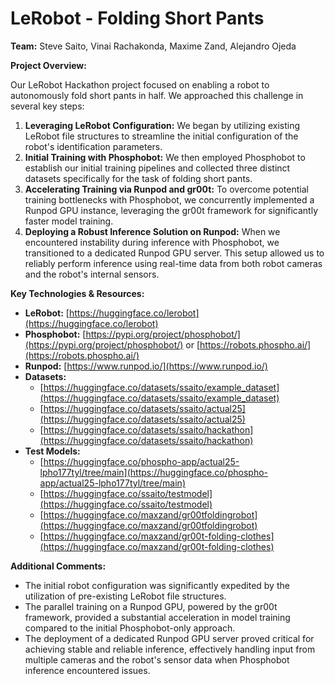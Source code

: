 # LeRobot - Folding Short Pants

**Team:** Steve Saito, Vinai Rachakonda, Maxime Zand, Alejandro Ojeda

**Project Overview:**

Our LeRobot Hackathon project focused on enabling a robot to autonomously fold short pants in half. We approached this challenge in several key steps:

1.  **Leveraging LeRobot Configuration:** We began by utilizing existing LeRobot file structures to streamline the initial configuration of the robot's identification parameters.
2.  **Initial Training with Phosphobot:** We then employed Phosphobot to establish our initial training pipelines and collected three distinct datasets specifically for the task of folding short pants.
3.  **Accelerating Training via Runpod and gr00t:** To overcome potential training bottlenecks with Phosphobot, we concurrently implemented a Runpod GPU instance, leveraging the gr00t framework for significantly faster model training.
4.  **Deploying a Robust Inference Solution on Runpod:** When we encountered instability during inference with Phosphobot, we transitioned to a dedicated Runpod GPU server. This setup allowed us to reliably perform inference using real-time data from both robot cameras and the robot's internal sensors.

**Key Technologies & Resources:**

* **LeRobot:** [https://huggingface.co/lerobot](https://huggingface.co/lerobot)
* **Phosphobot:** [https://pypi.org/project/phosphobot/](https://pypi.org/project/phosphobot/) or [https://robots.phospho.ai/](https://robots.phospho.ai/)
* **Runpod:** [https://www.runpod.io/](https://www.runpod.io/)
* **Datasets:**
    * [https://huggingface.co/datasets/ssaito/example_dataset](https://huggingface.co/datasets/ssaito/example_dataset)
    * [https://huggingface.co/datasets/ssaito/actual25](https://huggingface.co/datasets/ssaito/actual25)
    * [https://huggingface.co/datasets/ssaito/hackathon](https://huggingface.co/datasets/ssaito/hackathon)
* **Test Models:**
    * [https://huggingface.co/phospho-app/actual25-lpho177tyl/tree/main](https://huggingface.co/phospho-app/actual25-lpho177tyl/tree/main)
    * [https://huggingface.co/ssaito/testmodel](https://huggingface.co/ssaito/testmodel)
    * [https://huggingface.co/maxzand/gr00tfoldingrobot](https://huggingface.co/maxzand/gr00tfoldingrobot)
    * [https://huggingface.co/maxzand/gr00t-folding-clothes](https://huggingface.co/maxzand/gr00t-folding-clothes)

**Additional Comments:**

* The initial robot configuration was significantly expedited by the utilization of pre-existing LeRobot file structures.
* The parallel training on a Runpod GPU, powered by the gr00t framework, provided a substantial acceleration in model training compared to the initial Phosphobot-only approach.
* The deployment of a dedicated Runpod GPU server proved critical for achieving stable and reliable inference, effectively handling input from multiple cameras and the robot's sensor data when Phosphobot inference encountered issues.
